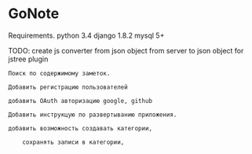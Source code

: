 # GoNote
Requirements.
    python 3.4
    django 1.8.2
    mysql 5+

TODO:
    create js converter from json object from server to json object for jstree plugin

    Поиск по содержимому заметок.

    Добавить регистрацию пользователей

    добавить OAuth авторизацию google, github

    Добавить инструкцую по развертыванию приложения.

    добавить возможность создавать категории,

        сохранять записи в категории,

